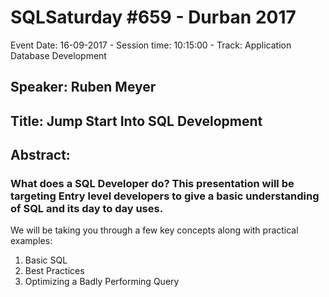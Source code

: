 # SQLSaturday #659 - Durban 2017
Event Date: 16-09-2017 - Session time: 10:15:00 - Track: Application  Database Development
## Speaker: Ruben Meyer
## Title: Jump Start Into SQL Development
## Abstract:
### What does a SQL Developer do? This presentation will be targeting Entry level developers to give a basic understanding of SQL and its day to day uses.

We will be taking you through a few key concepts along with practical examples:
1. Basic SQL
2. Best Practices
3. Optimizing a Badly Performing Query
